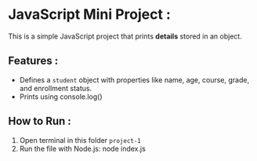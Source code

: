 # JavaScript Mini Project :

This is a simple JavaScript project that prints **details** stored in an object.

## Features :
- Defines a `student` object with properties like name, age, course, grade, and enrollment status.
- Prints using console.log()

## How to Run :
1. Open terminal in this folder `project-1`
2. Run the file with Node.js:
   node index.js

